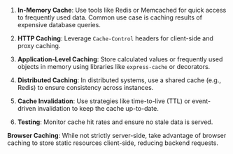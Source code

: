 1. **In-Memory Cache**: Use tools like Redis or Memcached for quick access to frequently used data. Common use case is caching results of expensive database queries.

2. **HTTP Caching**: Leverage `Cache-Control` headers for client-side and proxy caching.

3. **Application-Level Caching**: Store calculated values or frequently used objects in memory using libraries like `express-cache` or decorators.

4. **Distributed Caching**: In distributed systems, use a shared cache (e.g., Redis) to ensure consistency across instances.

5. **Cache Invalidation**: Use strategies like time-to-live (TTL) or event-driven invalidation to keep the cache up-to-date.

6. **Testing**: Monitor cache hit rates and ensure no stale data is served.

**Browser Caching**: While not strictly server-side, take advantage of browser caching to store static resources client-side, reducing backend requests. 